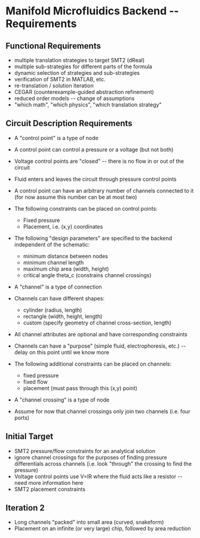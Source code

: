 Manifold Microfluidics Backend -- Requirements
==============================================

Functional Requirements
-----------------------

* multiple translation strategies to target SMT2 (dReal)
* multiple sub-strategies for different parts of the formula
* dynamic selection of strategies and sub-strategies
* verification of SMT2 in MATLAB, etc.
* re-translation / solution iteration
* CEGAR (counterexample-guided abstraction refinement)
* reduced order models -- change of assumptions
* "which math", "which physics", "which translation strategy"

Circuit Description Requirements
--------------------------------

* A "control point" is a type of node
* A control point can control a pressure or a voltage (but not both)
* Voltage control points are "closed" -- there is no flow in or out of the circuit
* Fluid enters and leaves the circuit through pressure control points
* A control point can have an arbitrary number of channels connected to it 
(for now assume this number can be at most two)

* The following constraints can be placed on control points:
  - Fixed pressure
  - Placement, i.e. (x,y) coordinates

* The following "design parameters" are specified to the backend independent of the schematic:
  - minimum distance between nodes
  - minimum channel length
  - maximum chip area (width, height)
  - critical angle theta_c (constrains channel crossings)

* A "channel" is a type of connection
* Channels can have different shapes:
  - cylinder (radius, length)
  - rectangle (width, height, length)
  - custom (specify geometry of channel cross-section, length)
* All channel attributes are optional and have corresponding constraints
* Channels can have a "purpose" (simple fluid, electrophoresis, etc.) -- delay on this point until we know more

* The following additional constraints can be placed on channels:
  - fixed pressure
  - fixed flow
  - placement (must pass through this (x,y) point)

* A "channel crossing" is a type of node
* Assume for now that channel crossings only join two channels (i.e. four ports)

Initial Target
--------------

* SMT2 pressure/flow constraints for an analytical solution
* ignore channel crossings for the purposes of finding pressure differentials across channels
(i.e. look "through" the crossing to find the pressure)
* Voltage control points use V=IR where the fluid acts like a resistor -- need more information here
* SMT2 placement constraints

Iteration 2
-----------

* Long channels "packed" into small area (curved, snakeform)
* Placement on an infinite (or very large) chip, followed by area reduction
